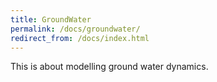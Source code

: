 ```yaml
---
title: GroundWater
permalink: /docs/groundwater/
redirect_from: /docs/index.html
---
```


This is about modelling ground water dynamics.

